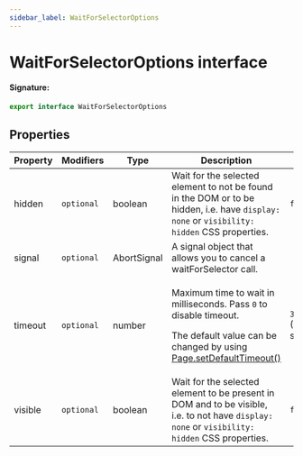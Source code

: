 ```yaml
---
sidebar_label: WaitForSelectorOptions
---
```


# WaitForSelectorOptions interface

#### Signature:

```typescript
export interface WaitForSelectorOptions
```

## Properties

| Property | Modifiers             | Type        | Description                                                                                                                                                                                            | Default                          |
| -------- | --------------------- | ----------- | ------------------------------------------------------------------------------------------------------------------------------------------------------------------------------------------------------ | -------------------------------- |
| hidden   | <code>optional</code> | boolean     | Wait for the selected element to not be found in the DOM or to be hidden, i.e. have <code>display: none</code> or <code>visibility: hidden</code> CSS properties.                                      | <code>false</code>               |
| signal   | <code>optional</code> | AbortSignal | A signal object that allows you to cancel a waitForSelector call.                                                                                                                                      |                                  |
| timeout  | <code>optional</code> | number      | <p>Maximum time to wait in milliseconds. Pass <code>0</code> to disable timeout.</p><p>The default value can be changed by using [Page.setDefaultTimeout()](./puppeteer.page.setdefaulttimeout.md)</p> | <code>30_000</code> (30 seconds) |
| visible  | <code>optional</code> | boolean     | Wait for the selected element to be present in DOM and to be visible, i.e. to not have <code>display: none</code> or <code>visibility: hidden</code> CSS properties.                                   | <code>false</code>               |
